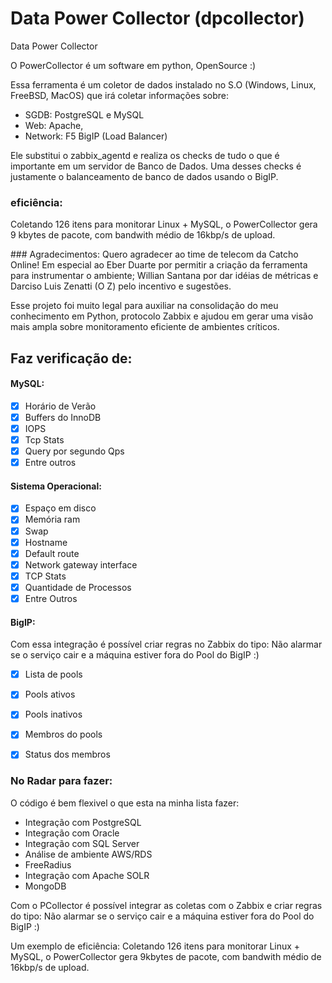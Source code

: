 # Data Power Collector (dpcollector)

Data Power Collector

O PowerCollector é um software em python, OpenSource :)

Essa ferramenta é um coletor de dados instalado no S.O (Windows, Linux, FreeBSD, MacOS) que irá coletar informações sobre:

* SGDB: PostgreSQL e  MySQL
* Web: Apache,
* Network: F5 BigIP (Load Balancer)

Ele substitui o zabbix_agentd e realiza os checks de tudo o que é importante em um servidor de Banco de Dados. Uma desses checks é justamente o balanceamento de banco de dados usando o BigIP.

### eficiência:
Coletando 126 itens para monitorar Linux + MySQL, o PowerCollector gera 9 kbytes de pacote, com bandwith médio de 16kbp/s de upload.

### Agradecimentos:
Quero agradecer ao time de telecom da Catcho Online! Em especial ao Eber Duarte por permitir a criação da ferramenta para instrumentar o ambiente; Willian Santana por dar idéias de métricas e  Darciso Luis Zenatti (O Z) pelo incentivo e sugestões.

Esse projeto foi muito legal para auxiliar na consolidação do meu conhecimento em Python, protocolo Zabbix e ajudou em gerar uma visão mais ampla sobre monitoramento eficiente de ambientes críticos.


## Faz verificação de:

#### MySQL:
  - [x] Horário de Verão
  - [x] Buffers do InnoDB
  - [x] IOPS
  - [x] Tcp Stats
  - [x] Query por segundo Qps
  - [x] Entre outros

#### Sistema Operacional:
  - [x] Espaço em disco
  - [x] Memória ram
  - [x] Swap
  - [x] Hostname
  - [x] Default route
  - [x] Network gateway interface
  - [x] TCP Stats
  - [x] Quantidade de Processos
  - [x] Entre Outros

#### BigIP:
Com essa integração é possível criar regras no Zabbix do tipo: Não alarmar se o serviço cair e a máquina estiver fora do Pool do BigIP :)

 - [x] Lista de pools
 - [x] Pools ativos
 - [x] Pools inativos
 - [x] Membros do pools
 - [x] Status dos membros


### No Radar para fazer:
O código é bem flexivel o que esta na minha lista fazer:
* Integração com PostgreSQL
* Integração com Oracle
* Integração com SQL Server
* Análise de ambiente AWS/RDS
* FreeRadius
* Integração com Apache SOLR
* MongoDB

Com o PCollector é possível integrar as coletas com o Zabbix e criar regras do tipo: Não alarmar se o serviço cair e a máquina estiver fora do Pool do BigIP :)

Um exemplo de eficiência: Coletando 126 itens para monitorar Linux + MySQL, o PowerCollector gera 9kbytes de pacote, com bandwith médio de 16kbp/s de upload.
